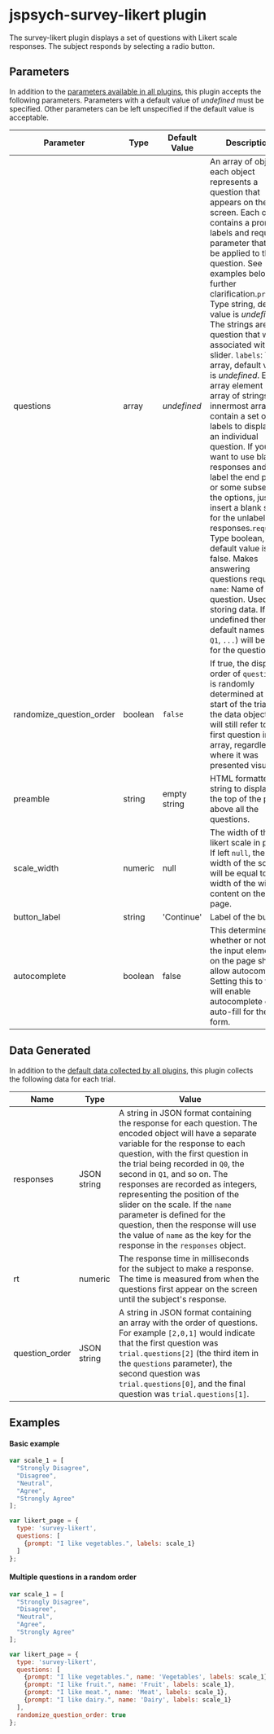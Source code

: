 # jspsych-survey-likert plugin

The survey-likert plugin displays a set of questions with Likert scale responses. The subject responds by selecting a radio button.

## Parameters

In addition to the [parameters available in all plugins](/overview/plugins#parameters-available-in-all-plugins), this plugin accepts the following parameters. Parameters with a default value of *undefined* must be specified. Other parameters can be left unspecified if the default value is acceptable.

Parameter | Type | Default Value | Description
----------|------|---------------|------------
questions | array | *undefined* | An array of objects, each object represents a question that appears on the screen. Each object contains a prompt, labels and required parameter that will be applied to the question. See examples below for further clarification.`prompt`: Type string, default value is *undefined*. The strings are the question that will be associated with a slider. `labels`: Type array, default value is *undefined*. Each array element is an array of strings. The innermost arrays contain a set of labels to display for an individual question. If you want to use blank responses and only label the end points or some subset of the options, just insert a blank string for the unlabeled responses.`required`: Type boolean, default value is false. Makes answering questions required. `name`: Name of the question. Used for storing data. If left undefined then default names (`Q0`, `Q1`, `...`) will be used for the questions.
randomize_question_order | boolean | `false` | If true, the display order of `questions` is randomly determined at the start of the trial. In the data object, `Q0` will still refer to the first question in the array, regardless of where it was presented visually.
preamble | string | empty string | HTML formatted string to display at the top of the page above all the questions.
scale_width | numeric | null | The width of the likert scale in pixels. If left `null`, then the width of the scale will be equal to the width of the widest content on the page.
button_label | string |  'Continue' | Label of the button.
autocomplete | boolean | false | This determines whether or not all of the input elements on the page should allow autocomplete. Setting this to true will enable autocomplete or auto-fill for the form.

## Data Generated

In addition to the [default data collected by all plugins](/overview/plugins#data-collected-by-all-plugins), this plugin collects the following data for each trial.

Name | Type | Value
-----|------|------
responses | JSON string | A string in JSON format containing the response for each question. The encoded object will have a separate variable for the response to each question, with the first question in the trial being recorded in `Q0`, the second in `Q1`, and so on. The responses are recorded as integers, representing the position of the slider on the scale. If the `name` parameter is defined for the question, then the response will use the value of `name` as the key for the response in the `responses` object.
rt | numeric | The response time in milliseconds for the subject to make a response. The time is measured from when the questions first appear on the screen until the subject's response.
question_order | JSON string | A string in JSON format containing an array with the order of questions. For example `[2,0,1]` would indicate that the first question was `trial.questions[2]` (the third item in the `questions` parameter), the second question was `trial.questions[0]`, and the final question was `trial.questions[1]`.

## Examples

#### Basic example

```javascript
var scale_1 = [
  "Strongly Disagree", 
  "Disagree", 
  "Neutral", 
  "Agree", 
  "Strongly Agree"
];

var likert_page = {
  type: 'survey-likert',
  questions: [
    {prompt: "I like vegetables.", labels: scale_1}
  ]
};
```

#### Multiple questions in a random order

```javascript
var scale_1 = [
  "Strongly Disagree", 
  "Disagree", 
  "Neutral", 
  "Agree", 
  "Strongly Agree"
];

var likert_page = {
  type: 'survey-likert',
  questions: [
    {prompt: "I like vegetables.", name: 'Vegetables', labels: scale_1},
    {prompt: "I like fruit.", name: 'Fruit', labels: scale_1},
    {prompt: "I like meat.", name: 'Meat', labels: scale_1},
    {prompt: "I like dairy.", name: 'Dairy', labels: scale_1}
  ],
  randomize_question_order: true
};
```
